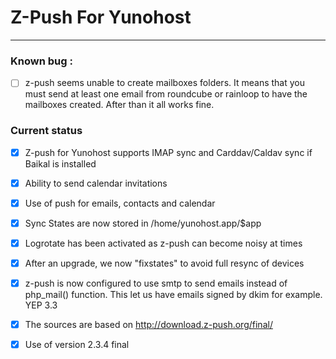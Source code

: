 # Z-Push For Yunohost
* * *
### Known bug :
- [ ] z-push seems unable to create mailboxes folders. It means that you must send at least one email from roundcube or rainloop to have the mailboxes created. After than it all works fine.

### Current status
- [x] Z-push for Yunohost supports IMAP sync and Carddav/Caldav sync if Baikal is installed
- [x] Ability to send calendar invitations
- [x] Use of push for emails, contacts and calendar
- [x] Sync States are now stored in /home/yunohost.app/$app
- [x] Logrotate has been activated as z-push can become noisy at times
- [x] After an upgrade, we now "fixstates" to avoid full resync of devices
- [x] z-push is now configured to use smtp to send emails instead of php_mail() function. This let us have emails signed by dkim for example.
YEP 3.3
- [x] The sources are based on http://download.z-push.org/final/
- [x] Use of version 2.3.4 final

